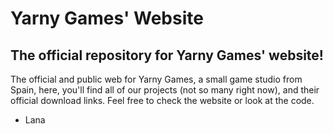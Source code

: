 # Yarny Games' Website
## The official repository for Yarny Games' website!
The official and public web for Yarny Games, a small game studio from Spain, here, you'll find all of our projects (not so many right now), and their official download links. Feel free to check the website or look at the code.

- Lana
